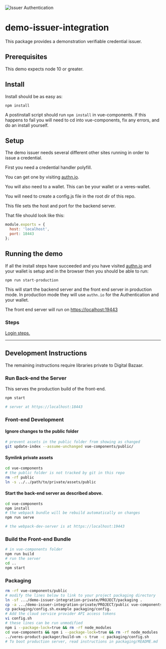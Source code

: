 ![Issuer Authentication](https://github.com/digitalbazaar/demo-issuer-integration/raw/add-public-files/images/auth-1.png)

# demo-issuer-integration

This package provides a demonstration verifiable credential issuer.

## Prerequisites
This demo expects node 10 or greater.

## Install
Install should be as easy as:
```
npm install
```

A postinstall script should run `npm install` in vue-components.
If this happens to fail you will need to cd into vue-components,
fix any errors, and do an install yourself.

## Setup

The demo issuer needs several different other sites running
in order to issue a credential.

First you need a credential handler polyfill.

You can get one by visiting [authn.io](https://authn.io/).

You will also need to a wallet. This can be your wallet or a veres-wallet.

You will need to create a config.js file in the root dir of this repo.

This file sets the host and port for the backend server.

That file should look like this:

```js
module.exports = {
  host: 'localhost',
  port: 18443
};
```

## Running the demo

If all the install steps have succeeded and you have visited
[authn.io](https://authn.io/) and your wallet is setup and in the browser
then you should be able to run:

```
npm run start-production
```

This will start the backend server and the front end server
in production mode. In production mode they will use `authn.io`
for the Authentication and your wallet.

The front end server will run on [https://localhost:19443](https://localhost:19443)

### Steps

[Login steps.](https://github.com/digitalbazaar/demo-issuer-integration/blob/add-public-files/LOGIN.md)

---

## Development Instructions
The remaining instructions require libraries private to Digital Bazaar.


### Run Back-end the Server

This serves the production build of the front-end.

```bash
npm start

# server at https://localhost:18443
```

### Front-end Development

#### Ignore changes to the public folder
```bash
# prevent assets in the public folder from showing as changed
git update-index --assume-unchanged vue-components/public/
```

#### Symlink private assets
```bash
cd vue-components
# the public folder is not tracked by git in this repo
rm -rf public
ln -s ../../path/to/private/assets/public
```

#### Start the back-end server as described above.

```bash
cd vue-components
npm install
# the webpack bundle will be rebuild automatically on changes
npm run serve

# the webpack-dev-server is at https://localhost:19443
```
### Build the Front-end Bundle
```bash
# in vue-components folder
npm run build
# run the server
cd ..
npm start
```

### Packaging
```bash
rm -rf vue-components/public
# modify the lines below to link to your project packaging directory
ln -sf .../demo-issuer-integration-private/PROJECT/packaging .
cp -a .../demo-issuer-integration-private/PROJECT/public vue-components/
cp packaging/config.sh.example packaging/config.
# Add the cloud service provider API access tokens
vi config.sh
# these lines can be run unmodified
npm i --package-lock=true && rm -rf node_modules
cd vue-components && npm i --package-lock=true && rm -rf node_modules
../veres-product-packager/build-vm -s true -c packaging/config.sh
# To boot production server, read instructions in packaging/README.md
```
